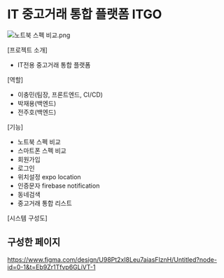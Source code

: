 # IT 중고거래 통합 플랫폼 ITGO

![노트북 스펙 비교.png](https://prod-files-secure.s3.us-west-2.amazonaws.com/9c39f9d4-4854-40c4-8c43-15bedef64417/01aa9c46-2dba-4977-9fbe-e812962d9946/3c17500c-de57-4ba7-b008-d8ed4c9be574.png)

[프로젝트 소개] 

- IT전용 중고거래 통합 플랫폼

[역할] 

- 이충민(팀장, 프론트엔드, CI/CD)
- 박재용(백엔드)
- 전주호(백엔드)

[기능] 

- 노트북 스펙 비교
- 스마트폰 스펙 비교
- 회원가입
- 로그인
- 위치설정 expo location
- 인증문자 firebase notification
- 동네검색
- 중고거래 통합 리스트

[시스템 구성도]

## 구성한 페이지

https://www.figma.com/design/U98Pt2xI8Leu7aiasFlznH/Untitled?node-id=0-1&t=Eb9Zr1Tfvp6GLiVT-1
